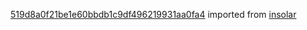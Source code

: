 [519d8a0f21be1e60bbdb1c9df496219931aa0fa4](https://github.com/insolar/insolar/commit/519d8a0f21be1e60bbdb1c9df496219931aa0fa4) imported from [insolar](https://github.com/insolar/insolar)
